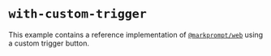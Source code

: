 # `with-custom-trigger`

This example contains a reference implementation of
[`@markprompt/web`](../../packages/web/README.md) using a custom trigger button.